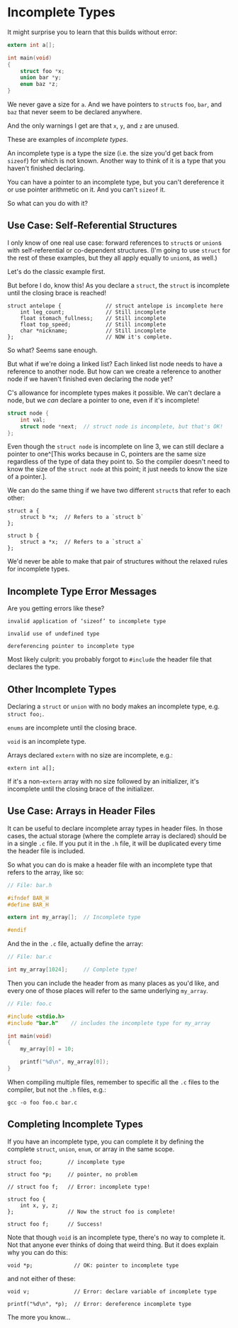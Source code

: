 <!-- Beej's guide to C

# vim: ts=4:sw=4:nosi:et:tw=72
-->

# Incomplete Types

It might surprise you to learn that this builds without error:

``` {.c .numberLines}
extern int a[];

int main(void)
{
    struct foo *x;
    union bar *y;
    enum baz *z;
}
```

We never gave a size for `a`. And we have pointers to `struct`s `foo`,
`bar`, and `baz` that never seem to be declared anywhere.

And the only warnings I get are that `x`, `y`, and `z` are unused.

These are examples of _incomplete types_.

An incomplete type is a type the size (i.e. the size you'd get back from
`sizeof`) for which is not known. Another way to think of it is a type
that you haven't finished declaring.

You can have a pointer to an incomplete type, but you can't dereference
it or use pointer arithmetic on it. And you can't `sizeof` it.

So what can you do with it?

## Use Case: Self-Referential Structures

I only know of one real use case: forward references to `struct`s or
`union`s with self-referential or co-dependent structures. (I'm going to
use `struct` for the rest of these examples, but they all apply equally
to `union`s, as well.)

Let's do the classic example first.

But before I do, know this! As you declare a `struct`, the `struct` is
incomplete until the closing brace is reached!

``` {.c}
struct antelope {              // struct antelope is incomplete here
    int leg_count;             // Still incomplete
    float stomach_fullness;    // Still incomplete
    float top_speed;           // Still incomplete
    char *nickname;            // Still incomplete
};                             // NOW it's complete.
```

So what? Seems sane enough.

But what if we're doing a linked list? Each linked list node needs to
have a reference to another node. But how can we create a reference to
another node if we haven't finished even declaring the node yet?

C's allowance for incomplete types makes it possible. We can't declare a
node, but we _can_ declare a pointer to one, even if it's incomplete!

``` {.c .numberLines}
struct node {
    int val;
    struct node *next;  // struct node is incomplete, but that's OK!
};
```

Even though the `struct node` is incomplete on line 3, we can still
declare a pointer to one^[This works because in C, pointers are the same
size regardless of the type of data they point to. So the compiler
doesn't need to know the size of the `struct node` at this point; it
just needs to know the size of a pointer.].

We can do the same thing if we have two different `struct`s that refer
to each other:

``` {.c}
struct a {
    struct b *x;  // Refers to a `struct b`
};

struct b {
    struct a *x;  // Refers to a `struct a`
};
```

We'd never be able to make that pair of structures without the relaxed
rules for incomplete types.

## Incomplete Type Error Messages

Are you getting errors like these?

``` {.default}
invalid application of ‘sizeof’ to incomplete type

invalid use of undefined type

dereferencing pointer to incomplete type
```

Most likely culprit: you probably forgot to `#include` the header file
that declares the type.

## Other Incomplete Types

Declaring a `struct` or `union` with no body makes an incomplete type,
e.g. `struct foo;`.

`enums` are incomplete until the closing brace.

`void` is an incomplete type.

Arrays declared `extern` with no size are incomplete, e.g.:

``` {.c}
extern int a[];
```

If it's a non-`extern` array with no size followed by an initializer,
it's incomplete until the closing brace of the initializer.

## Use Case: Arrays in Header Files

It can be useful to declare incomplete array types in header files. In
those cases, the actual storage (where the complete array is declared)
should be in a single `.c` file. If you put it in the `.h` file, it will
be duplicated every time the header file is included.

So what you can do is make a header file with an incomplete type that
refers to the array, like so:

``` {.c .numberLines}
// File: bar.h

#ifndef BAR_H
#define BAR_H

extern int my_array[];  // Incomplete type

#endif
```

And the in the `.c` file, actually define the array:

``` {.c .numberLines}
// File: bar.c

int my_array[1024];     // Complete type!
```

Then you can include the header from as many places as you'd like, and
every one of those places will refer to the same underlying `my_array`.

``` {.c .numberLines}
// File: foo.c

#include <stdio.h>
#include "bar.h"    // includes the incomplete type for my_array

int main(void)
{
    my_array[0] = 10;

    printf("%d\n", my_array[0]);
}
```

When compiling multiple files, remember to specific all the `.c` files
to the compiler, but not the `.h` files, e.g.:

``` {.zsh}
gcc -o foo foo.c bar.c
```

## Completing Incomplete Types

If you have an incomplete type, you can complete it by defining the
complete `struct`, `union`, `enum`, or array in the same scope.

``` {.c}
struct foo;        // incomplete type

struct foo *p;     // pointer, no problem

// struct foo f;   // Error: incomplete type!

struct foo {
    int x, y, z;
};                 // Now the struct foo is complete!

struct foo f;      // Success!
```

Note that though `void` is an incomplete type, there's no way to
complete it. Not that anyone ever thinks of doing that weird thing. But
it does explain why you can do this:

``` {.c}
void *p;             // OK: pointer to incomplete type
```

and not either of these:

``` {.c}
void v;              // Error: declare variable of incomplete type

printf("%d\n", *p);  // Error: dereference incomplete type
```

The more you know...